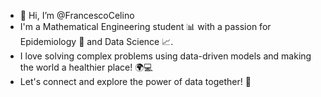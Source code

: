- 👋 Hi, I’m @FrancescoCelino
- I'm a Mathematical Engineering student 📊 with a passion for Epidemiology 🦠 and Data Science 📈.
- I love solving complex problems using data-driven models and making the world a healthier place! 🌍💻
- Let's connect and explore the power of data together! 🚀

<!---
FrancescoCelino/FrancescoCelino is a ✨ special ✨ repository because its `README.md` (this file) appears on your GitHub profile.
You can click the Preview link to take a look at your changes.
--->
